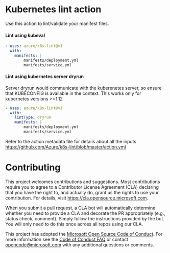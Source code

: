 # Kubernetes lint action 

Use this action to lint/validate your manifest files.

#### Lint using kubeval
```yaml
- uses: azure/k8s-lint@v1
  with:
    manifests: |
        manifests/deployment.yml
        manifests/service.yml
```

#### Lint using kubernetes server dryrun

Server dryrun would communicate with the kuberenetes server, so ensure that KUBECONFIG is available in the context.
This works only for kubernetes versions >=1.12

```yaml
- uses: azure/k8s-lint@v1
  with:
    lintType: dryrun
    manifests: |
        manifests/deployment.yml
        manifests/service.yml     
```

Refer to the action metadata file for details about all the inputs https://github.com/Azure/k8s-lint/blob/master/action.yml

# Contributing

This project welcomes contributions and suggestions.  Most contributions require you to agree to a
Contributor License Agreement (CLA) declaring that you have the right to, and actually do, grant us
the rights to use your contribution. For details, visit https://cla.opensource.microsoft.com.

When you submit a pull request, a CLA bot will automatically determine whether you need to provide
a CLA and decorate the PR appropriately (e.g., status check, comment). Simply follow the instructions
provided by the bot. You will only need to do this once across all repos using our CLA.

This project has adopted the [Microsoft Open Source Code of Conduct](https://opensource.microsoft.com/codeofconduct/).
For more information see the [Code of Conduct FAQ](https://opensource.microsoft.com/codeofconduct/faq/) or
contact [opencode@microsoft.com](mailto:opencode@microsoft.com) with any additional questions or comments.
